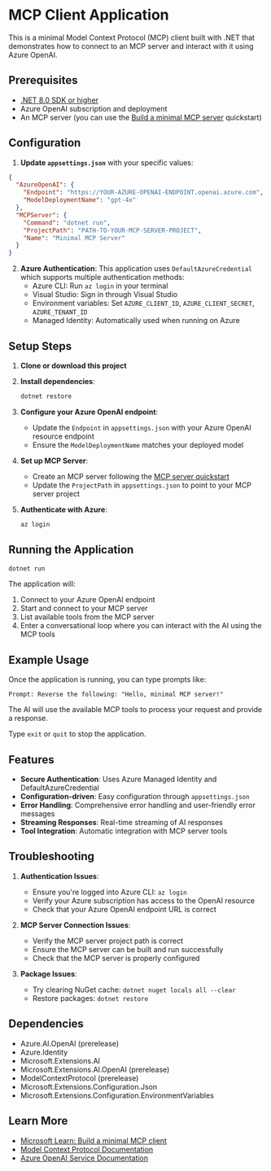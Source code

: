 # MCP Client Application

This is a minimal Model Context Protocol (MCP) client built with .NET that demonstrates how to connect to an MCP server and interact with it using Azure OpenAI.

## Prerequisites

- [.NET 8.0 SDK or higher](https://dotnet.microsoft.com/download)
- Azure OpenAI subscription and deployment
- An MCP server (you can use the [Build a minimal MCP server](https://learn.microsoft.com/en-us/dotnet/ai/quickstarts/build-mcp-server) quickstart)

## Configuration

1. **Update `appsettings.json`** with your specific values:

```json
{
  "AzureOpenAI": {
    "Endpoint": "https://YOUR-AZURE-OPENAI-ENDPOINT.openai.azure.com",
    "ModelDeploymentName": "gpt-4o"
  },
  "MCPServer": {
    "Command": "dotnet run",
    "ProjectPath": "PATH-TO-YOUR-MCP-SERVER-PROJECT",
    "Name": "Minimal MCP Server"
  }
}
```

2. **Azure Authentication**: This application uses `DefaultAzureCredential` which supports multiple authentication methods:
   - Azure CLI: Run `az login` in your terminal
   - Visual Studio: Sign in through Visual Studio
   - Environment variables: Set `AZURE_CLIENT_ID`, `AZURE_CLIENT_SECRET`, `AZURE_TENANT_ID`
   - Managed Identity: Automatically used when running on Azure

## Setup Steps

1. **Clone or download this project**

2. **Install dependencies**:

   ```bash
   dotnet restore
   ```

3. **Configure your Azure OpenAI endpoint**:
   - Update the `Endpoint` in `appsettings.json` with your Azure OpenAI resource endpoint
   - Ensure the `ModelDeploymentName` matches your deployed model

4. **Set up MCP Server**:
   - Create an MCP server following the [MCP server quickstart](https://learn.microsoft.com/en-us/dotnet/ai/quickstarts/build-mcp-server)
   - Update the `ProjectPath` in `appsettings.json` to point to your MCP server project

5. **Authenticate with Azure**:

   ```bash
   az login
   ```

## Running the Application

```bash
dotnet run
```

The application will:

1. Connect to your Azure OpenAI endpoint
2. Start and connect to your MCP server
3. List available tools from the MCP server
4. Enter a conversational loop where you can interact with the AI using the MCP tools

## Example Usage

Once the application is running, you can type prompts like:

```
Prompt: Reverse the following: "Hello, minimal MCP server!"
```

The AI will use the available MCP tools to process your request and provide a response.

Type `exit` or `quit` to stop the application.

## Features

- **Secure Authentication**: Uses Azure Managed Identity and DefaultAzureCredential
- **Configuration-driven**: Easy configuration through `appsettings.json`
- **Error Handling**: Comprehensive error handling and user-friendly error messages
- **Streaming Responses**: Real-time streaming of AI responses
- **Tool Integration**: Automatic integration with MCP server tools

## Troubleshooting

1. **Authentication Issues**:
   - Ensure you're logged into Azure CLI: `az login`
   - Verify your Azure subscription has access to the OpenAI resource
   - Check that your Azure OpenAI endpoint URL is correct

2. **MCP Server Connection Issues**:
   - Verify the MCP server project path is correct
   - Ensure the MCP server can be built and run successfully
   - Check that the MCP server is properly configured

3. **Package Issues**:
   - Try clearing NuGet cache: `dotnet nuget locals all --clear`
   - Restore packages: `dotnet restore`

## Dependencies

- Azure.AI.OpenAI (prerelease)
- Azure.Identity
- Microsoft.Extensions.AI
- Microsoft.Extensions.AI.OpenAI (prerelease)
- ModelContextProtocol (prerelease)
- Microsoft.Extensions.Configuration.Json
- Microsoft.Extensions.Configuration.EnvironmentVariables

## Learn More

- [Microsoft Learn: Build a minimal MCP client](https://learn.microsoft.com/en-us/dotnet/ai/quickstarts/build-mcp-client)
- [Model Context Protocol Documentation](https://modelcontextprotocol.io/)
- [Azure OpenAI Service Documentation](https://docs.microsoft.com/en-us/azure/cognitive-services/openai/)
